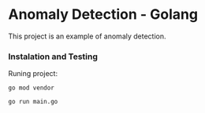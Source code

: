 # Anomaly Detection - Golang 

This project is an example of anomaly detection.

### Instalation and Testing


Runing project:
```
go mod vendor
```
```
go run main.go
```
